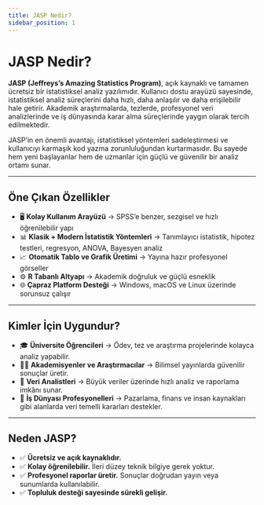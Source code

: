 ```yaml
---
title: JASP Nedir?
sidebar_position: 1
---
```


# JASP Nedir?

**JASP (Jeffreys’s Amazing Statistics Program)**, açık kaynaklı ve tamamen ücretsiz bir istatistiksel analiz yazılımıdır. Kullanıcı dostu arayüzü sayesinde, istatistiksel analiz süreçlerini daha hızlı, daha anlaşılır ve daha erişilebilir hale getirir. Akademik araştırmalarda, tezlerde, profesyonel veri analizlerinde ve iş dünyasında karar alma süreçlerinde yaygın olarak tercih edilmektedir.  

JASP’in en önemli avantajı, istatistiksel yöntemleri sadeleştirmesi ve kullanıcıyı karmaşık kod yazma zorunluluğundan kurtarmasıdır. Bu sayede hem yeni başlayanlar hem de uzmanlar için güçlü ve güvenilir bir analiz ortamı sunar.  

---

## Öne Çıkan Özellikler

- 🖥️ **Kolay Kullanım Arayüzü** → SPSS’e benzer, sezgisel ve hızlı öğrenilebilir yapı  
- 📊 **Klasik + Modern İstatistik Yöntemleri** → Tanımlayıcı istatistik, hipotez testleri, regresyon, ANOVA, Bayesyen analiz  
- 📈 **Otomatik Tablo ve Grafik Üretimi** → Yayına hazır profesyonel görseller  
- ⚙️ **R Tabanlı Altyapı** → Akademik doğruluk ve güçlü esneklik  
- 🌐 **Çapraz Platform Desteği** → Windows, macOS ve Linux üzerinde sorunsuz çalışır  

---

## Kimler İçin Uygundur?

- 🎓 **Üniversite Öğrencileri** → Ödev, tez ve araştırma projelerinde kolayca analiz yapabilir.  
- 👩‍🏫 **Akademisyenler ve Araştırmacılar** → Bilimsel yayınlarda güvenilir sonuçlar üretir.  
- 📑 **Veri Analistleri** → Büyük veriler üzerinde hızlı analiz ve raporlama imkânı sunar.  
- 💼 **İş Dünyası Profesyonelleri** → Pazarlama, finans ve insan kaynakları gibi alanlarda veri temelli kararları destekler.  

---

## Neden JASP?

- ✅ **Ücretsiz ve açık kaynaklıdır.**  
- ✅ **Kolay öğrenilebilir.** İleri düzey teknik bilgiye gerek yoktur.  
- ✅ **Profesyonel raporlar üretir.** Sonuçlar doğrudan yayın veya sunumlarda kullanılabilir.  
- ✅ **Topluluk desteği sayesinde sürekli gelişir.**  
